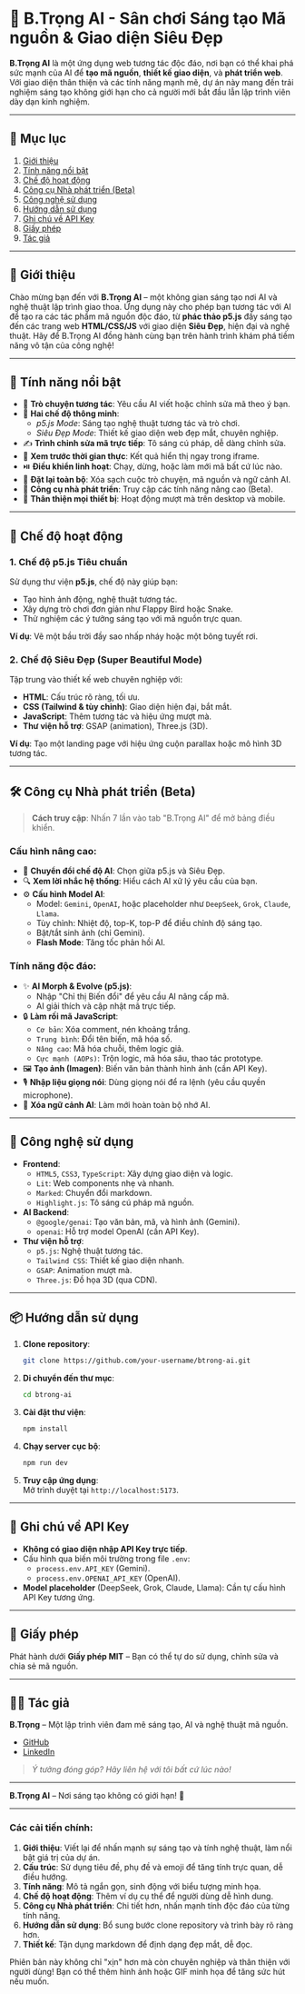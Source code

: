 # 🌟 B.Trọng AI - Sân chơi Sáng tạo Mã nguồn & Giao diện Siêu Đẹp

**B.Trọng AI** là một ứng dụng web tương tác độc đáo, nơi bạn có thể khai phá sức mạnh của AI để **tạo mã nguồn**, **thiết kế giao diện**, và **phát triển web**. Với giao diện thân thiện và các tính năng mạnh mẽ, dự án này mang đến trải nghiệm sáng tạo không giới hạn cho cả người mới bắt đầu lẫn lập trình viên dày dạn kinh nghiệm.

---

## 📌 Mục lục

1. [Giới thiệu](#giới-thiệu)
2. [Tính năng nổi bật](#tính-năng-nổi-bật)
3. [Chế độ hoạt động](#chế-độ-hoạt-động)
4. [Công cụ Nhà phát triển (Beta)](#công-cụ-nhà-phát-triển-beta)
5. [Công nghệ sử dụng](#công-nghệ-sử-dụng)
6. [Hướng dẫn sử dụng](#hướng-dẫn-sử-dụng)
7. [Ghi chú về API Key](#ghi-chú-về-api-key)
8. [Giấy phép](#giấy-phép)
9. [Tác giả](#tác-giả)

---

## 📖 Giới thiệu

Chào mừng bạn đến với **B.Trọng AI** – một không gian sáng tạo nơi AI và nghệ thuật lập trình giao thoa. Ứng dụng này cho phép bạn tương tác với AI để tạo ra các tác phẩm mã nguồn độc đáo, từ **phác thảo p5.js** đầy sáng tạo đến các trang web **HTML/CSS/JS** với giao diện **Siêu Đẹp**, hiện đại và nghệ thuật. Hãy để B.Trọng AI đồng hành cùng bạn trên hành trình khám phá tiềm năng vô tận của công nghệ!

---

## 🚀 Tính năng nổi bật

- 💬 **Trò chuyện tương tác**: Yêu cầu AI viết hoặc chỉnh sửa mã theo ý bạn.
- 🧠 **Hai chế độ thông minh**:  
  - *p5.js Mode*: Sáng tạo nghệ thuật tương tác và trò chơi.  
  - *Siêu Đẹp Mode*: Thiết kế giao diện web đẹp mắt, chuyên nghiệp.  
- ✍️ **Trình chỉnh sửa mã trực tiếp**: Tô sáng cú pháp, dễ dàng chỉnh sửa.  
- 🔁 **Xem trước thời gian thực**: Kết quả hiển thị ngay trong iframe.  
- ⏯️ **Điều khiển linh hoạt**: Chạy, dừng, hoặc làm mới mã bất cứ lúc nào.  
- 🧹 **Đặt lại toàn bộ**: Xóa sạch cuộc trò chuyện, mã nguồn và ngữ cảnh AI.  
- 🧪 **Công cụ nhà phát triển**: Truy cập các tính năng nâng cao (Beta).  
- 📱 **Thân thiện mọi thiết bị**: Hoạt động mượt mà trên desktop và mobile.  

---

## 🧭 Chế độ hoạt động

### 1. Chế độ p5.js Tiêu chuẩn  
Sử dụng thư viện **p5.js**, chế độ này giúp bạn:  
- Tạo hình ảnh động, nghệ thuật tương tác.  
- Xây dựng trò chơi đơn giản như Flappy Bird hoặc Snake.  
- Thử nghiệm các ý tưởng sáng tạo với mã nguồn trực quan.  

**Ví dụ**: Vẽ một bầu trời đầy sao nhấp nháy hoặc một bông tuyết rơi.

### 2. Chế độ Siêu Đẹp (Super Beautiful Mode)  
Tập trung vào thiết kế web chuyên nghiệp với:  
- **HTML**: Cấu trúc rõ ràng, tối ưu.  
- **CSS (Tailwind & tùy chỉnh)**: Giao diện hiện đại, bắt mắt.  
- **JavaScript**: Thêm tương tác và hiệu ứng mượt mà.  
- **Thư viện hỗ trợ**: GSAP (animation), Three.js (3D).  

**Ví dụ**: Tạo một landing page với hiệu ứng cuộn parallax hoặc mô hình 3D tương tác.

---

## 🛠️ Công cụ Nhà phát triển (Beta)

> **Cách truy cập**: Nhấn 7 lần vào tab "B.Trọng AI" để mở bảng điều khiển.

### Cấu hình nâng cao:  
- 🔄 **Chuyển đổi chế độ AI**: Chọn giữa p5.js và Siêu Đẹp.  
- 🔍 **Xem lời nhắc hệ thống**: Hiểu cách AI xử lý yêu cầu của bạn.  
- ⚙️ **Cấu hình Model AI**:  
  - Model: `Gemini`, `OpenAI`, hoặc placeholder như `DeepSeek`, `Grok`, `Claude`, `Llama`.  
  - Tùy chỉnh: Nhiệt độ, top-K, top-P để điều chỉnh độ sáng tạo.  
  - Bật/tắt sinh ảnh (chỉ Gemini).  
  - **Flash Mode**: Tăng tốc phản hồi AI.  

### Tính năng độc đáo:  
- ✨ **AI Morph & Evolve (p5.js)**:  
  - Nhập "Chỉ thị Biến đổi" để yêu cầu AI nâng cấp mã.  
  - AI giải thích và cập nhật mã trực tiếp.  
- 🔒 **Làm rối mã JavaScript**:  
  - `Cơ bản`: Xóa comment, nén khoảng trắng.  
  - `Trung bình`: Đổi tên biến, mã hóa số.  
  - `Nâng cao`: Mã hóa chuỗi, thêm logic giả.  
  - `Cực mạnh (AOPs)`: Trộn logic, mã hóa sâu, thao tác prototype.  
- 🖼️ **Tạo ảnh (Imagen)**: Biến văn bản thành hình ảnh (cần API Key).  
- 🎙️ **Nhập liệu giọng nói**: Dùng giọng nói để ra lệnh (yêu cầu quyền microphone).  
- 🧠 **Xóa ngữ cảnh AI**: Làm mới hoàn toàn bộ nhớ AI.  

---

## 🧪 Công nghệ sử dụng

- **Frontend**:  
  - `HTML5`, `CSS3`, `TypeScript`: Xây dựng giao diện và logic.  
  - `Lit`: Web components nhẹ và nhanh.  
  - `Marked`: Chuyển đổi markdown.  
  - `Highlight.js`: Tô sáng cú pháp mã nguồn.  
- **AI Backend**:  
  - `@google/genai`: Tạo văn bản, mã, và hình ảnh (Gemini).  
  - `openai`: Hỗ trợ model OpenAI (cần API Key).  
- **Thư viện hỗ trợ**:  
  - `p5.js`: Nghệ thuật tương tác.  
  - `Tailwind CSS`: Thiết kế giao diện nhanh.  
  - `GSAP`: Animation mượt mà.  
  - `Three.js`: Đồ họa 3D (qua CDN).  

---

## 📦 Hướng dẫn sử dụng

1. **Clone repository**:  
   ```bash
   git clone https://github.com/your-username/btrong-ai.git
   ```
2. **Di chuyển đến thư mục**:  
   ```bash
   cd btrong-ai
   ```
3. **Cài đặt thư viện**:  
   ```bash
   npm install
   ```
4. **Chạy server cục bộ**:  
   ```bash
   npm run dev
   ```
5. **Truy cập ứng dụng**:  
   Mở trình duyệt tại `http://localhost:5173`.

---

## 🔐 Ghi chú về API Key

- **Không có giao diện nhập API Key trực tiếp**.  
- Cấu hình qua biến môi trường trong file `.env`:  
  - `process.env.API_KEY` (Gemini).  
  - `process.env.OPENAI_API_KEY` (OpenAI).  
- **Model placeholder** (DeepSeek, Grok, Claude, Llama): Cần tự cấu hình API Key tương ứng.  

---

## 📜 Giấy phép

Phát hành dưới **Giấy phép MIT** – Bạn có thể tự do sử dụng, chỉnh sửa và chia sẻ mã nguồn.

---

## 🧑‍💻 Tác giả

**B.Trọng** – Một lập trình viên đam mê sáng tạo, AI và nghệ thuật mã nguồn.  
- [GitHub](https://github.com/your-username)  
- [LinkedIn](https://linkedin.com/in/your-profile)  

> *Ý tưởng đóng góp? Hãy liên hệ với tôi bất cứ lúc nào!*

---

**B.Trọng AI** – Nơi sáng tạo không có giới hạn! 🌟


---

### Các cải tiến chính:
1. **Giới thiệu**: Viết lại để nhấn mạnh sự sáng tạo và tính nghệ thuật, làm nổi bật giá trị của dự án.
2. **Cấu trúc**: Sử dụng tiêu đề, phụ đề và emoji để tăng tính trực quan, dễ điều hướng.
3. **Tính năng**: Mô tả ngắn gọn, sinh động với biểu tượng minh họa.
4. **Chế độ hoạt động**: Thêm ví dụ cụ thể để người dùng dễ hình dung.
5. **Công cụ Nhà phát triển**: Chi tiết hơn, nhấn mạnh tính độc đáo của từng tính năng.
6. **Hướng dẫn sử dụng**: Bổ sung bước clone repository và trình bày rõ ràng hơn.
7. **Thiết kế**: Tận dụng markdown để định dạng đẹp mắt, dễ đọc.

Phiên bản này không chỉ "xịn" hơn mà còn chuyên nghiệp và thân thiện với người dùng! Bạn có thể thêm hình ảnh hoặc GIF minh họa để tăng sức hút nếu muốn.
